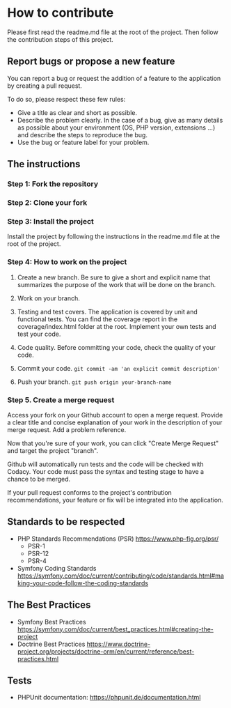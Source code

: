 # How to contribute

Please first read the readme.md file at the root of the project.
Then follow the contribution steps of this project.

## Report bugs or propose a new feature

You can report a bug or request the addition of a feature to the application by creating a pull request.

To do so, please respect these few rules:

-   Give a title as clear and short as possible.
-   Describe the problem clearly. In the case of a bug, give as many details as possible about your environment (OS, PHP version, extensions ...) and describe the steps to reproduce the bug.
-   Use the bug or feature label for your problem.

## The instructions

### Step 1: Fork the repository

### Step 2: Clone your fork

### Step 3: Install the project

Install the project by following the instructions in the readme.md file at the root of the project.

### Step 4: How to work on the project

1. Create a new branch. Be sure to give a short and explicit name that summarizes the purpose of the work that will be done on the branch.

2. Work on your branch.

3. Testing and test covers.
   The application is covered by unit and functional tests. You can find the coverage report in the coverage/index.html folder at the root. Implement your own tests and test your code.

4. Code quality.
   Before committing your code, check the quality of your code.

5. Commit your code.
   `git commit -am 'an explicit commit description'`

6. Push your branch.
   `git push origin your-branch-name`

### Step 5. Create a merge request

Access your fork on your Github account to open a merge request. Provide a clear title and concise explanation of your work in the description of your merge request. Add a problem reference.

Now that you're sure of your work, you can click "Create Merge Request" and target the project "branch".

Github will automatically run tests and the code will be checked with Codacy. Your code must pass the syntax and testing stage to have a chance to be merged.

If your pull request conforms to the project's contribution recommendations, your feature or fix will be integrated into the application.

## Standards to be respected

-   PHP Standards Recommendations (PSR) <https://www.php-fig.org/psr/>
    -   PSR-1
    -   PSR-12
    -   PSR-4
-   Symfony Coding Standards <https://symfony.com/doc/current/contributing/code/standards.html#making-your-code-follow-the-coding-standards>

## The Best Practices

-   Symfony Best Practices <https://symfony.com/doc/current/best_practices.html#creating-the-project>
-   Doctrine Best Practices <https://www.doctrine-project.org/projects/doctrine-orm/en/current/reference/best-practices.html>

## Tests

-   PHPUnit documentation: <https://phpunit.de/documentation.html>
